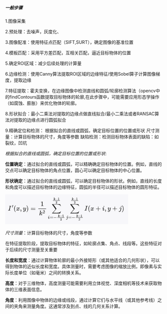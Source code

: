 ##### 一般步骤

1.图像采集

2.预处理：去噪声，灰度化、

3.图像配准：使用特征点匹配（SIFT,SURT），确定图像的基准位置

4.模板匹配：采用平方差匹配，互相关匹配，逼近目标物体的位置

5.确定ROI区域：减少后续处理的计算量

6.边缘检测：使用Canny算法提取ROI区域的边缘特征/使用Sobel算子计算图像梯度，提取边缘

7.特征提取：霍夫变换，在边缘图像中检测直线和圆弧/轮廓检测算法（opencv中的findContours函数提取目标物体的轮廓,在此步骤中，可能需要应用形态学操作（如腐蚀、膨胀）来优化物体的轮廓。

8.形状拟合：最小二乘法对提取的边缘点做直线拟合/最小二乘法或者RANSAC算法对提取的边缘点进行圆弧拟合

9.精确定位和检测：
    根据拟合的直线或圆弧，确定目标位置的位置或形状
    尺寸测量：计算目标物体的尺寸，角度等参数
    缺陷检测：检测目标物体表面的缺陷：如裂纹，凹坑


*根据拟合的直线或圆弧，确定目标位置的位置或形状*:

**位置确定**：通过拟合的直线或圆弧，可以精确确定目标物体的位置。例如，直线的交点可以确定目标物体的角点位置，圆心可以确定目标物体的中心位置。

**形状确定**：通过拟合的直线或圆弧，可以确定目标物体的形状。例如，直线的长度和角度可以描述目标物体的边缘特征，圆弧的半径可以描述目标物体的圆形特征。

![拟合](image-3.png)

*尺寸测量*：计算目标物体的尺寸，角度等参数

在特征提取阶段，提取目标物体的特征，如轮廓点集、角点、线段等。这些特征对于后续的尺寸测量至关重要

   **长度和宽度**：通过计算物体轮廓的最小外接矩形（或其他适合的几何形状），可以得到物体的近似长度和宽度。具体测量时，需要考虑图像的缩放比例，即像素与实际长度单位（如毫米）之间的转换关系。

   **高度**：对于三维物体，高度测量可能需要利用立体视觉、深度相机等技术来获取物体的三维表面信息。

   **角度**：利用图像中物体的边缘或线段，通过计算它们与水平线（或其他参考线）之间的夹角来测量角度。这通常涉及到点、线的几何关系计算。


   


